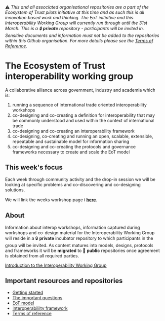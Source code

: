 ⚠️ *This and all associated organisational repositories are a part of the Ecosystem of Trust pilots initiative at this time and as such this is all innovation based work and thinking. The EoT initiative and this Interoperability Working Group will currently run through until the 31st March. This is a 🔒 **private** repository - participants will be invited in. Sensitive documents and information must not be added to the repositories within this Github organisation. For more details please see the [Terms of Reference](https://github.com/ecosystem-of-trust-interoperability/interoperability-working-group/blob/main/terms-of-reference.md)*.

# The Ecosystem of Trust interoperability working group

A collaborative alliance across government, industry and academia which is:

1. running a sequence of international trade oriented interoperability workshops
2. co-designing and co-creating a definition for interoperability that may be commonly understood and used within the context of international trade
3. co-designing and co-creating an interoperability framework
4. co-designing, co-creating and running an open, scalable, extensible, repeatable and sustainable model for information sharing
5. co-designing and co-creating the protocols and governance frameworks necessary to create and scale the EoT model

## This week's focus

Each week through community activity and the drop-in session we will be looking at specific problems and co-discovering and co-designing solutions.

We will link the weeks workshop page ℹ️ **[here](https://github.com/ecosystem-of-trust-interoperability/interoperability-working-group/blob/main/workshops/2023-01-27_workshop-2_kickoff.md)**.

## About

Information about interop workshops, information captured during workshops and co-design material for the Interoperability Working Group will reside in a 🔒 **private** incubator repository to which participants in the group will be invited. As content matures into models, designs, protocols and frameworks it will be **migrated** to 📢 **public** repositories once agreement is obtained from all required parties.

[Introduction to the Interoperability Working Group](https://github.com/ecosystem-of-trust-interoperability/interoperability-working-group)

## Important resources and repositories

- [Getting started](https://github.com/ecosystem-of-trust-interoperability/interoperability-working-group/blob/main/getting-started.md)
- [The important questions](https://github.com/ecosystem-of-trust-interoperability/interoperability-working-group/blob/main/the-important-questions.md)
- [EoT model](https://github.com/ecosystem-of-trust-interoperability/interoperability-working-group/blob/main/EoT-model.md)
- [Interoperabililty framework](https://github.com/ecosystem-of-trust-interoperability/interoperability-working-group/blob/main/terms-of-reference.md)
- [Terms of reference](https://github.com/ecosystem-of-trust-interoperability/interoperability-working-group/blob/main/terms-of-reference.md)


